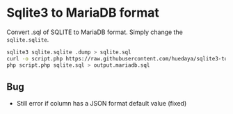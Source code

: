 # Sqlite3 to MariaDB format

Convert .sql of SQLITE to MariaDB format. Simply change the `sqlite.sqlite`.
```bash
sqlite3 sqlite.sqlite .dump > sqlite.sql
curl -o script.php https://raw.githubusercontent.com/huedaya/sqlite3-to-mariadb-format/main/script.php
php script.php sqlite.sql > output.mariadb.sql
```


## Bug
- Still error if column has a JSON format default value (fixed)
